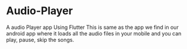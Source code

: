 # Audio-Player
A audio Player app Using Flutter
This is same as the app we find in our android app where it loads all the audio files in your mobile and you can play, pause, skip the songs.
